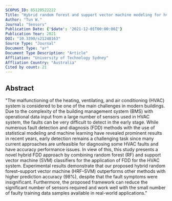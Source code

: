 ```yaml
---
SCOPUS_ID: 85120522222
Title: "Hybrid random forest and support vector machine modeling for hvac fault detection and diagnosis"
Author: "Tun W."
Journal: "Sensors"
Publication Date: {'$date': '2021-12-01T00:00:00Z'}
Publication Year: 2021
DOI: "10.3390/s21248163"
Source Type: "Journal"
Document Type: "ar"
Document Type Description: "Article"
Affliation: "University of Technology Sydney"
Affliation Country: "Australia"
Cited by count: 21
---
```


## Abstract
"The malfunctioning of the heating, ventilating, and air conditioning (HVAC) system is considered to be one of the main challenges in modern buildings. Due to the complexity of the building management system (BMS) with operational data input from a large number of sensors used in HVAC system, the faults can be very difficult to detect in the early stage. While numerous fault detection and diagnosis (FDD) methods with the use of statistical modeling and machine learning have revealed prominent results in recent years, early detection remains a challenging task since many current approaches are unfeasible for diagnosing some HVAC faults and have accuracy performance issues. In view of this, this study presents a novel hybrid FDD approach by combining random forest (RF) and support vector machine (SVM) classifiers for the application of FDD for the HVAC system. Experimental results demonstrate that our proposed hybrid random forest–support vector machine (HRF–SVM) outperforms other methods with higher prediction accuracy (98%), despite that the fault symptoms were insignificant. Furthermore, the proposed framework can reduce the significant number of sensors required and work well with the small number of faulty training data samples available in real-world applications."
